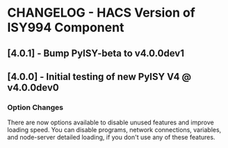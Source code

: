 # CHANGELOG - HACS Version of ISY994 Component

## [4.0.1] - Bump PyISY-beta to v4.0.0dev1

## [4.0.0] - Initial testing of new PyISY V4 @ v4.0.0dev0

### Option Changes

There are now options available to disable unused features and improve loading speed. You can disable programs, network connections, variables, and node-server detailed loading, if you don't use any of these features.

